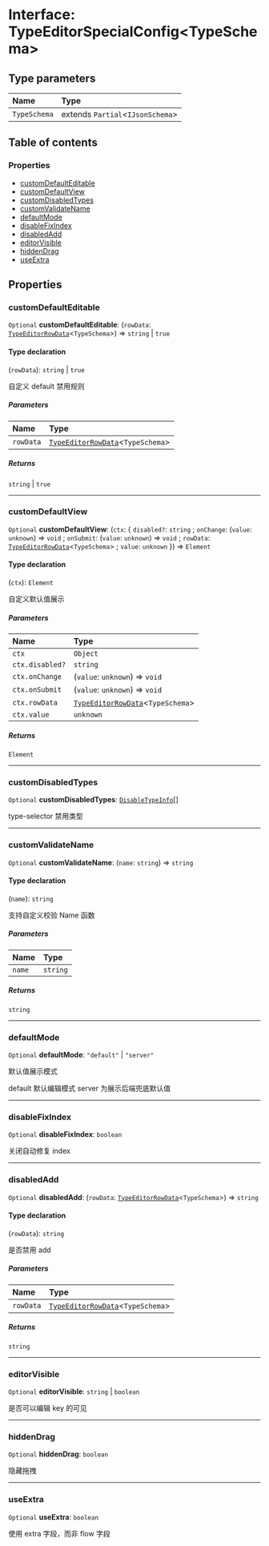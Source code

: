 # Interface: TypeEditorSpecialConfig\<TypeSchema>

## Type parameters

| Name | Type |
| :------ | :------ |
| `TypeSchema` | extends `Partial`<`IJsonSchema`> |

## Table of contents

### Properties

* [customDefaultEditable](/en/auto-docs/type-editor/interfaces/TypeEditorSpecialConfig.md#customdefaulteditable)
* [customDefaultView](/en/auto-docs/type-editor/interfaces/TypeEditorSpecialConfig.md#customdefaultview)
* [customDisabledTypes](/en/auto-docs/type-editor/interfaces/TypeEditorSpecialConfig.md#customdisabledtypes)
* [customValidateName](/en/auto-docs/type-editor/interfaces/TypeEditorSpecialConfig.md#customvalidatename)
* [defaultMode](/en/auto-docs/type-editor/interfaces/TypeEditorSpecialConfig.md#defaultmode)
* [disableFixIndex](/en/auto-docs/type-editor/interfaces/TypeEditorSpecialConfig.md#disablefixindex)
* [disabledAdd](/en/auto-docs/type-editor/interfaces/TypeEditorSpecialConfig.md#disabledadd)
* [editorVisible](/en/auto-docs/type-editor/interfaces/TypeEditorSpecialConfig.md#editorvisible)
* [hiddenDrag](/en/auto-docs/type-editor/interfaces/TypeEditorSpecialConfig.md#hiddendrag)
* [useExtra](/en/auto-docs/type-editor/interfaces/TypeEditorSpecialConfig.md#useextra)

## Properties

### customDefaultEditable

`Optional` **customDefaultEditable**: (`rowData`: [`TypeEditorRowData`](/en/auto-docs/type-editor/types/TypeEditorRowData.md)<`TypeSchema`>) => `string` | `true`

#### Type declaration

(`rowData`): `string` | `true`

自定义 default 禁用规则

##### Parameters

| Name | Type |
| :------ | :------ |
| `rowData` | [`TypeEditorRowData`](/en/auto-docs/type-editor/types/TypeEditorRowData.md)<`TypeSchema`> |

##### Returns

`string` | `true`

***

### customDefaultView

`Optional` **customDefaultView**: (`ctx`: { `disabled?`: `string` ; `onChange`: (`value`: `unknown`) => `void` ; `onSubmit`: (`value`: `unknown`) => `void` ; `rowData`: [`TypeEditorRowData`](/en/auto-docs/type-editor/types/TypeEditorRowData.md)<`TypeSchema`> ; `value`: `unknown`  }) => `Element`

#### Type declaration

(`ctx`): `Element`

自定义默认值展示

##### Parameters

| Name | Type |
| :------ | :------ |
| `ctx` | `Object` |
| `ctx.disabled?` | `string` |
| `ctx.onChange` | (`value`: `unknown`) => `void` |
| `ctx.onSubmit` | (`value`: `unknown`) => `void` |
| `ctx.rowData` | [`TypeEditorRowData`](/en/auto-docs/type-editor/types/TypeEditorRowData.md)<`TypeSchema`> |
| `ctx.value` | `unknown` |

##### Returns

`Element`

***

### customDisabledTypes

`Optional` **customDisabledTypes**: [`DisableTypeInfo`](/en/auto-docs/type-editor/interfaces/DisableTypeInfo.md)\[]

type-selector 禁用类型

***

### customValidateName

`Optional` **customValidateName**: (`name`: `string`) => `string`

#### Type declaration

(`name`): `string`

支持自定义校验 Name 函数

##### Parameters

| Name | Type |
| :------ | :------ |
| `name` | `string` |

##### Returns

`string`

***

### defaultMode

`Optional` **defaultMode**: `"default"` | `"server"`

默认值展示模式

default 默认编辑模式
server 为展示后端兜底默认值

***

### disableFixIndex

`Optional` **disableFixIndex**: `boolean`

关闭自动修复 index

***

### disabledAdd

`Optional` **disabledAdd**: (`rowData`: [`TypeEditorRowData`](/en/auto-docs/type-editor/types/TypeEditorRowData.md)<`TypeSchema`>) => `string`

#### Type declaration

(`rowData`): `string`

是否禁用 add

##### Parameters

| Name | Type |
| :------ | :------ |
| `rowData` | [`TypeEditorRowData`](/en/auto-docs/type-editor/types/TypeEditorRowData.md)<`TypeSchema`> |

##### Returns

`string`

***

### editorVisible

`Optional` **editorVisible**: `string` | `boolean`

是否可以编辑 key 的可见

***

### hiddenDrag

`Optional` **hiddenDrag**: `boolean`

隐藏拖拽

***

### useExtra

`Optional` **useExtra**: `boolean`

使用 extra 字段，而非 flow 字段
